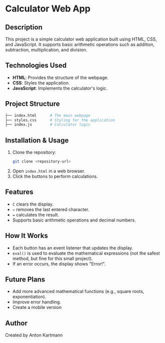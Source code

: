 # Calculator Web App

## Description
This project is a simple calculator web application built using HTML, CSS, and JavaScript. It supports basic arithmetic operations such as addition, subtraction, multiplication, and division.

## Technologies Used
- **HTML**: Provides the structure of the webpage.
- **CSS**: Styles the application.
- **JavaScript**: Implements the calculator's logic.

## Project Structure
```bash
├── index.html      # The main webpage
├── styles.css      # Styling for the application
├── index.js        # Calculator logic
```

## Installation & Usage
1. Clone the repository:
   ```sh
   git clone <repository-url>
   ```
2. Open `index.html` in a web browser.
3. Click the buttons to perform calculations.

## Features
- `C` clears the display.
- `←` removes the last entered character.
- `=` calculates the result.
- Supports basic arithmetic operations and decimal numbers.

## How It Works
- Each button has an event listener that updates the display.
- `eval()` is used to evaluate the mathematical expressions (not the safest method, but fine for this small project).
- If an error occurs, the display shows "Error!".

## Future Plans
- Add more advanced mathematical functions (e.g., square roots, exponentiation).
- Improve error handling.
- Create a mobile version

## Author
Created by Anton Kartmann


